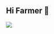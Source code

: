 ## Hi Farmer 👋 
<img src="https://img.shields.io/badge/Python-3DDC84?style=flat-square&logo=Python&logoColor=white"/>
